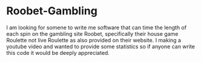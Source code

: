 # Roobet-Gambling
I am looking for somene to write me software that can time the length of each spin on the gambling site Roobet, specifically their house game Roulette not live Roulette as also provided on their website. I making a youtube video and wanted to provide some statistics so if anyone can write this code it would be deeply appreciated.
